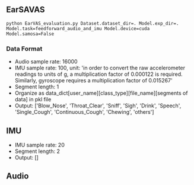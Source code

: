 ## EarSAVAS
```
python EarVAS_evaluation.py Dataset.dataset_dir=. Model.exp_dir=.  Model.task=feedforward_audio_and_imu Model.device=cuda Model.samosa=False
```

### Data Format
- Audio sample rate: 16000
- IMU sample rate: 100, unit: 'in order to convert the raw accelerometer readings to units of g, a multiplication factor of 0.000122 is required. Similarly, gyroscope requires a multiplication factor of 0.015267'
- Segment length: 1
- Organize as data_dict[user_name][class_type][file_name][segments of data] in pkl file
- Output: ['Blow_Nose', 'Throat_Clear', 'Sniff', 'Sigh', 'Drink', 'Speech', 'Single_Cough', 'Continuous_Cough', 'Chewing', 'others']

## IMU
- IMU sample rate: 20
- Segment length: 2
- Output: []


## Audio